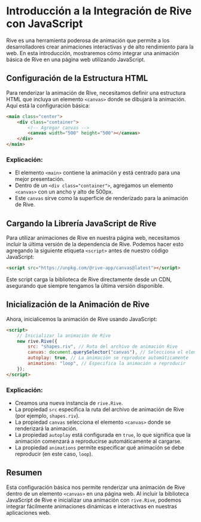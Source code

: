 # Introducción a la Integración de Rive con JavaScript

Rive es una herramienta poderosa de animación que permite a los desarrolladores crear animaciones interactivas y de alto rendimiento para la web. En esta introducción, mostraremos cómo integrar una animación básica de Rive en una página web utilizando JavaScript.

## Configuración de la Estructura HTML

Para renderizar la animación de Rive, necesitamos definir una estructura HTML que incluya un elemento `<canvas>` donde se dibujará la animación. Aquí está la configuración básica:

```html
<main class="center">
    <div class="container">
        <!-- Agregar canvas -->
        <canvas width="500" height="500"></canvas>
    </div>
</main>
```

### Explicación:
- El elemento `<main>` contiene la animación y está centrado para una mejor presentación.
- Dentro de un `<div class="container">`, agregamos un elemento `<canvas>` con un ancho y alto de 500px.
- Este `canvas` sirve como la superficie de renderizado para la animación de Rive.

## Cargando la Librería JavaScript de Rive

Para utilizar animaciones de Rive en nuestra página web, necesitamos incluir la última versión de la dependencia de Rive. Podemos hacer esto agregando la siguiente etiqueta `<script>` antes de nuestro código JavaScript:

```html
<script src="https://unpkg.com/@rive-app/canvas@latest"></script>
```

Este script carga la biblioteca de Rive directamente desde un CDN, asegurando que siempre tengamos la última versión disponible.

## Inicialización de la Animación de Rive

Ahora, inicialicemos la animación de Rive usando JavaScript:

```html
<script>
    // Inicializar la animación de Rive
    new rive.Rive({
        src: "shapes.riv", // Ruta del archivo de animación Rive
        canvas: document.querySelector("canvas"), // Selecciona el elemento canvas
        autoplay: true, // La animación se reproduce automáticamente
        animations: "loop", // Especifica la animación a reproducir
    });
</script>
```

### Explicación:
- Creamos una nueva instancia de `rive.Rive`.
- La propiedad `src` especifica la ruta del archivo de animación de Rive (por ejemplo, `shapes.riv`).
- La propiedad `canvas` selecciona el elemento `<canvas>` donde se renderizará la animación.
- La propiedad `autoplay` está configurada en `true`, lo que significa que la animación comenzará a reproducirse automáticamente al cargarse.
- La propiedad `animations` permite especificar qué animación se debe reproducir (en este caso, `loop`).

## Resumen
Esta configuración básica nos permite renderizar una animación de Rive dentro de un elemento `<canvas>` en una página web. Al incluir la biblioteca JavaScript de Rive e inicializar una animación con `rive.Rive`, podemos integrar fácilmente animaciones dinámicas e interactivas en nuestras aplicaciones web.
